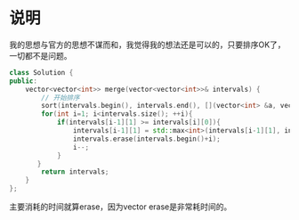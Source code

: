 # 说明

我的思想与官方的思想不谋而和，我觉得我的想法还是可以的，只要排序OK了，一切都不是问题。

```Cpp
class Solution {
public:
    vector<vector<int>> merge(vector<vector<int>>& intervals) {
        // 开始排序
        sort(intervals.begin(), intervals.end(), [](vector<int> &a, vector<int> &b){return a[0]<b[0];});
        for(int i=1; i<intervals.size(); ++i){
            if(intervals[i-1][1] >= intervals[i][0]){
                intervals[i-1][1] = std::max<int>(intervals[i-1][1], intervals[i][1]);
                intervals.erase(intervals.begin()+i);
                i--;
            }
       }     
        return intervals;   
    }
};
```

主要消耗的时间就算erase，因为vector erase是非常耗时间的。
